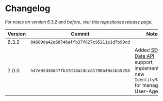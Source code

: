# Changelog
*For notes on version 6.3.2 and before, visit [this repositories release page](https://github.com/TimHanewich/SecuritiesExchangeCommission.Edgar/releases).*

|Version|Commit|Notes|
|-|-|-|
|6.3.2|`84609da42e68746affb37f827c95211e1d7b99cd`||
|7.0.0|`547e92d38d47fb37d18a2dccd1790b49a1b55250`|Added [SEC Data API](https://www.sec.gov/search-filings/edgar-application-programming-interfaces) support, implemented new `IdentityManager` for managing User-Agent.|